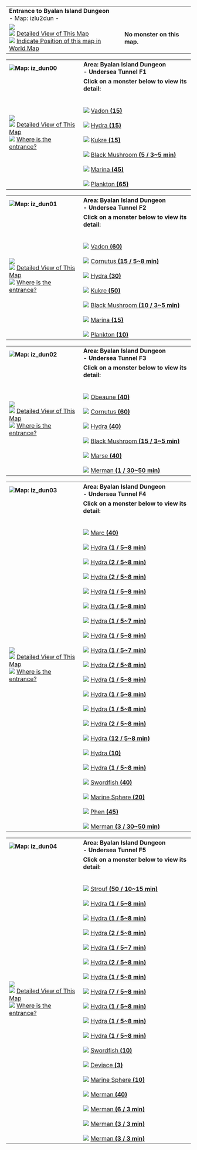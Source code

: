 |   |   |
|---|---|
|**Entrance to Byalan Island Dungeon**  <br>- Map: izlu2dun -|   |
|![](https://file5s.ratemyserver.net/maps/izlu2dun.gif)  <br>![](https://ratemyserver.net/images/bu2.gif) [Detailed View of This Map](https://ratemyserver.net/index.php?page=npc_shop_warp&map=izlu2dun&re_mob=0)  <br>![](https://ratemyserver.net/images/bu2.gif) [Indicate Position of this map in World Map](https://ratemyserver.net/worldmap.php?selected_map=izlu2dun&re_mob=0)|**No monster on this map.**|

  

|   |   |
|---|---|
|![](https://ratemyserver.net/images/circle.gif)**Map: iz_dun00**|**Area: Byalan Island Dungeon  <br>- Undersea Tunnel F1**|
|![](https://file5s.ratemyserver.net/maps/iz_dun00.gif)  <br>![](https://ratemyserver.net/images/bu2.gif) [Detailed View of This Map](https://ratemyserver.net/index.php?page=npc_shop_warp&map=iz_dun00&re_mob=0)  <br>![](https://ratemyserver.net/images/bu2.gif) [Where is the entrance?](https://ratemyserver.net/worldmap.php?selected_dung=Byalan%20Island%20Dungeon&re_mob=0)|**Click on a monster below to view its detail:**  <br>  <br><br>![](https://ratemyserver.net/images/bu2.gif) [Vadon **(**15**)**](https://ratemyserver.net/index.php?page=mob_db&mob_id=1066)<br><br>![](https://ratemyserver.net/images/bu2.gif) [Hydra **(**15**)**](https://ratemyserver.net/index.php?page=mob_db&mob_id=1068)<br><br>![](https://ratemyserver.net/images/bu2.gif) [Kukre **(**15**)**](https://ratemyserver.net/index.php?page=mob_db&mob_id=1070)<br><br>![](https://ratemyserver.net/images/bu2.gif) [Black Mushroom **(**5 / 3~5 min**)**](https://ratemyserver.net/index.php?page=mob_db&mob_id=1084)<br><br>![](https://ratemyserver.net/images/bu2.gif) [Marina **(**45**)**](https://ratemyserver.net/index.php?page=mob_db&mob_id=1141)<br><br>![](https://ratemyserver.net/images/bu2.gif) [Plankton **(**65**)**](https://ratemyserver.net/index.php?page=mob_db&mob_id=1161)|

  

|   |   |
|---|---|
|![](https://ratemyserver.net/images/circle.gif)**Map: iz_dun01**|**Area: Byalan Island Dungeon  <br>- Undersea Tunnel F2**|
|![](https://file5s.ratemyserver.net/maps/iz_dun01.gif)  <br>![](https://ratemyserver.net/images/bu2.gif) [Detailed View of This Map](https://ratemyserver.net/index.php?page=npc_shop_warp&map=iz_dun01&re_mob=0)  <br>![](https://ratemyserver.net/images/bu2.gif) [Where is the entrance?](https://ratemyserver.net/worldmap.php?selected_dung=Byalan%20Island%20Dungeon&re_mob=0)|**Click on a monster below to view its detail:**  <br>  <br><br>![](https://ratemyserver.net/images/bu2.gif) [Vadon **(**60**)**](https://ratemyserver.net/index.php?page=mob_db&mob_id=1066)<br><br>![](https://ratemyserver.net/images/bu2.gif) [Cornutus **(**15 / 5~8 min**)**](https://ratemyserver.net/index.php?page=mob_db&mob_id=1067)<br><br>![](https://ratemyserver.net/images/bu2.gif) [Hydra **(**30**)**](https://ratemyserver.net/index.php?page=mob_db&mob_id=1068)<br><br>![](https://ratemyserver.net/images/bu2.gif) [Kukre **(**50**)**](https://ratemyserver.net/index.php?page=mob_db&mob_id=1070)<br><br>![](https://ratemyserver.net/images/bu2.gif) [Black Mushroom **(**10 / 3~5 min**)**](https://ratemyserver.net/index.php?page=mob_db&mob_id=1084)<br><br>![](https://ratemyserver.net/images/bu2.gif) [Marina **(**15**)**](https://ratemyserver.net/index.php?page=mob_db&mob_id=1141)<br><br>![](https://ratemyserver.net/images/bu2.gif) [Plankton **(**10**)**](https://ratemyserver.net/index.php?page=mob_db&mob_id=1161)|

  

|   |   |
|---|---|
|![](https://ratemyserver.net/images/circle.gif)**Map: iz_dun02**|**Area: Byalan Island Dungeon  <br>- Undersea Tunnel F3**|
|![](https://file5s.ratemyserver.net/maps/iz_dun02.gif)  <br>![](https://ratemyserver.net/images/bu2.gif) [Detailed View of This Map](https://ratemyserver.net/index.php?page=npc_shop_warp&map=iz_dun02&re_mob=0)  <br>![](https://ratemyserver.net/images/bu2.gif) [Where is the entrance?](https://ratemyserver.net/worldmap.php?selected_dung=Byalan%20Island%20Dungeon&re_mob=0)|**Click on a monster below to view its detail:**  <br>  <br><br>![](https://ratemyserver.net/images/bu2.gif) [Obeaune **(**40**)**](https://ratemyserver.net/index.php?page=mob_db&mob_id=1044)<br><br>![](https://ratemyserver.net/images/bu2.gif) [Cornutus **(**60**)**](https://ratemyserver.net/index.php?page=mob_db&mob_id=1067)<br><br>![](https://ratemyserver.net/images/bu2.gif) [Hydra **(**40**)**](https://ratemyserver.net/index.php?page=mob_db&mob_id=1068)<br><br>![](https://ratemyserver.net/images/bu2.gif) [Black Mushroom **(**15 / 3~5 min**)**](https://ratemyserver.net/index.php?page=mob_db&mob_id=1084)<br><br>![](https://ratemyserver.net/images/bu2.gif) [Marse **(**40**)**](https://ratemyserver.net/index.php?page=mob_db&mob_id=1144)<br><br>![](https://ratemyserver.net/images/bu2.gif) [Merman **(**1 / 30~50 min**)**](https://ratemyserver.net/index.php?page=mob_db&mob_id=1264)|

  

|   |   |
|---|---|
|![](https://ratemyserver.net/images/circle.gif)**Map: iz_dun03**|**Area: Byalan Island Dungeon  <br>- Undersea Tunnel F4**|
|![](https://file5s.ratemyserver.net/maps/iz_dun03.gif)  <br>![](https://ratemyserver.net/images/bu2.gif) [Detailed View of This Map](https://ratemyserver.net/index.php?page=npc_shop_warp&map=iz_dun03&re_mob=0)  <br>![](https://ratemyserver.net/images/bu2.gif) [Where is the entrance?](https://ratemyserver.net/worldmap.php?selected_dung=Byalan%20Island%20Dungeon&re_mob=0)|**Click on a monster below to view its detail:**  <br>  <br><br>![](https://ratemyserver.net/images/bu2.gif) [Marc **(**40**)**](https://ratemyserver.net/index.php?page=mob_db&mob_id=1045)<br><br>![](https://ratemyserver.net/images/bu2.gif) [Hydra **(**1 / 5~8 min**)**](https://ratemyserver.net/index.php?page=mob_db&mob_id=1068)<br><br>![](https://ratemyserver.net/images/bu2.gif) [Hydra **(**2 / 5~8 min**)**](https://ratemyserver.net/index.php?page=mob_db&mob_id=1068)<br><br>![](https://ratemyserver.net/images/bu2.gif) [Hydra **(**2 / 5~8 min**)**](https://ratemyserver.net/index.php?page=mob_db&mob_id=1068)<br><br>![](https://ratemyserver.net/images/bu2.gif) [Hydra **(**1 / 5~8 min**)**](https://ratemyserver.net/index.php?page=mob_db&mob_id=1068)<br><br>![](https://ratemyserver.net/images/bu2.gif) [Hydra **(**1 / 5~8 min**)**](https://ratemyserver.net/index.php?page=mob_db&mob_id=1068)<br><br>![](https://ratemyserver.net/images/bu2.gif) [Hydra **(**1 / 5~7 min**)**](https://ratemyserver.net/index.php?page=mob_db&mob_id=1068)<br><br>![](https://ratemyserver.net/images/bu2.gif) [Hydra **(**1 / 5~8 min**)**](https://ratemyserver.net/index.php?page=mob_db&mob_id=1068)<br><br>![](https://ratemyserver.net/images/bu2.gif) [Hydra **(**1 / 5~7 min**)**](https://ratemyserver.net/index.php?page=mob_db&mob_id=1068)<br><br>![](https://ratemyserver.net/images/bu2.gif) [Hydra **(**2 / 5~8 min**)**](https://ratemyserver.net/index.php?page=mob_db&mob_id=1068)<br><br>![](https://ratemyserver.net/images/bu2.gif) [Hydra **(**1 / 5~8 min**)**](https://ratemyserver.net/index.php?page=mob_db&mob_id=1068)<br><br>![](https://ratemyserver.net/images/bu2.gif) [Hydra **(**1 / 5~8 min**)**](https://ratemyserver.net/index.php?page=mob_db&mob_id=1068)<br><br>![](https://ratemyserver.net/images/bu2.gif) [Hydra **(**1 / 5~8 min**)**](https://ratemyserver.net/index.php?page=mob_db&mob_id=1068)<br><br>![](https://ratemyserver.net/images/bu2.gif) [Hydra **(**2 / 5~8 min**)**](https://ratemyserver.net/index.php?page=mob_db&mob_id=1068)<br><br>![](https://ratemyserver.net/images/bu2.gif) [Hydra **(**12 / 5~8 min**)**](https://ratemyserver.net/index.php?page=mob_db&mob_id=1068)<br><br>![](https://ratemyserver.net/images/bu2.gif) [Hydra **(**10**)**](https://ratemyserver.net/index.php?page=mob_db&mob_id=1068)<br><br>![](https://ratemyserver.net/images/bu2.gif) [Hydra **(**1 / 5~8 min**)**](https://ratemyserver.net/index.php?page=mob_db&mob_id=1068)<br><br>![](https://ratemyserver.net/images/bu2.gif) [Swordfish **(**40**)**](https://ratemyserver.net/index.php?page=mob_db&mob_id=1069)<br><br>![](https://ratemyserver.net/images/bu2.gif) [Marine Sphere **(**20**)**](https://ratemyserver.net/index.php?page=mob_db&mob_id=1142)<br><br>![](https://ratemyserver.net/images/bu2.gif) [Phen **(**45**)**](https://ratemyserver.net/index.php?page=mob_db&mob_id=1158)<br><br>![](https://ratemyserver.net/images/bu2.gif) [Merman **(**3 / 30~50 min**)**](https://ratemyserver.net/index.php?page=mob_db&mob_id=1264)|

  

|   |   |
|---|---|
|![](https://ratemyserver.net/images/circle.gif)**Map: iz_dun04**|**Area: Byalan Island Dungeon  <br>- Undersea Tunnel F5**|
|![](https://file5s.ratemyserver.net/maps/iz_dun04.gif)  <br>![](https://ratemyserver.net/images/bu2.gif) [Detailed View of This Map](https://ratemyserver.net/index.php?page=npc_shop_warp&map=iz_dun04&re_mob=0)  <br>![](https://ratemyserver.net/images/bu2.gif) [Where is the entrance?](https://ratemyserver.net/worldmap.php?selected_dung=Byalan%20Island%20Dungeon&re_mob=0)|**Click on a monster below to view its detail:**  <br>  <br><br>![](https://ratemyserver.net/images/bu2.gif) [Strouf **(**50 / 10~15 min**)**](https://ratemyserver.net/index.php?page=mob_db&mob_id=1065)<br><br>![](https://ratemyserver.net/images/bu2.gif) [Hydra **(**1 / 5~8 min**)**](https://ratemyserver.net/index.php?page=mob_db&mob_id=1068)<br><br>![](https://ratemyserver.net/images/bu2.gif) [Hydra **(**1 / 5~8 min**)**](https://ratemyserver.net/index.php?page=mob_db&mob_id=1068)<br><br>![](https://ratemyserver.net/images/bu2.gif) [Hydra **(**2 / 5~8 min**)**](https://ratemyserver.net/index.php?page=mob_db&mob_id=1068)<br><br>![](https://ratemyserver.net/images/bu2.gif) [Hydra **(**1 / 5~7 min**)**](https://ratemyserver.net/index.php?page=mob_db&mob_id=1068)<br><br>![](https://ratemyserver.net/images/bu2.gif) [Hydra **(**2 / 5~8 min**)**](https://ratemyserver.net/index.php?page=mob_db&mob_id=1068)<br><br>![](https://ratemyserver.net/images/bu2.gif) [Hydra **(**1 / 5~8 min**)**](https://ratemyserver.net/index.php?page=mob_db&mob_id=1068)<br><br>![](https://ratemyserver.net/images/bu2.gif) [Hydra **(**7 / 5~8 min**)**](https://ratemyserver.net/index.php?page=mob_db&mob_id=1068)<br><br>![](https://ratemyserver.net/images/bu2.gif) [Hydra **(**1 / 5~8 min**)**](https://ratemyserver.net/index.php?page=mob_db&mob_id=1068)<br><br>![](https://ratemyserver.net/images/bu2.gif) [Hydra **(**1 / 5~8 min**)**](https://ratemyserver.net/index.php?page=mob_db&mob_id=1068)<br><br>![](https://ratemyserver.net/images/bu2.gif) [Hydra **(**1 / 5~8 min**)**](https://ratemyserver.net/index.php?page=mob_db&mob_id=1068)<br><br>![](https://ratemyserver.net/images/bu2.gif) [Swordfish **(**10**)**](https://ratemyserver.net/index.php?page=mob_db&mob_id=1069)<br><br>![](https://ratemyserver.net/images/bu2.gif) [Deviace **(**3**)**](https://ratemyserver.net/index.php?page=mob_db&mob_id=1108)<br><br>![](https://ratemyserver.net/images/bu2.gif) [Marine Sphere **(**10**)**](https://ratemyserver.net/index.php?page=mob_db&mob_id=1142)<br><br>![](https://ratemyserver.net/images/bu2.gif) [Merman **(**40**)**](https://ratemyserver.net/index.php?page=mob_db&mob_id=1264)<br><br>![](https://ratemyserver.net/images/bu2.gif) [Merman **(**6 / 3 min**)**](https://ratemyserver.net/index.php?page=mob_db&mob_id=1264)<br><br>![](https://ratemyserver.net/images/bu2.gif) [Merman **(**3 / 3 min**)**](https://ratemyserver.net/index.php?page=mob_db&mob_id=1264)<br><br>![](https://ratemyserver.net/images/bu2.gif) [Merman **(**3 / 3 min**)**](https://ratemyserver.net/index.php?page=mob_db&mob_id=1264)|
